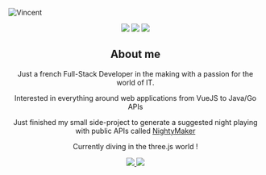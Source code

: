 ![Vincent](https://user-images.githubusercontent.com/57709433/134140240-f7fa9a72-d275-45c9-8467-c9361f0aa4b8.gif)
<div align="center">
  <img src="https://img.shields.io/badge/Java-ED8B00?style=for-the-badge&logo=java&logoColor=white"/>
  <img src="https://img.shields.io/badge/TypeScript-007ACC?style=for-the-badge&logo=typescript&logoColor=white"/>
  <img src="https://img.shields.io/badge/Vue.js-35495E?style=for-the-badge&logo=vuedotjs&logoColor=4FC08D"/>
</div>

<div align="center">
  <h2>About me</h2>
  <p>Just a french Full-Stack Developer in the making with a passion for the world of IT.</p>
  <p>Interested in everything around web applications from VueJS to Java/Go APIs</p>
  <p>Just finished my small side-project to generate a suggested night playing with public APIs called <a href="https://www.nightymaker.com">NightyMaker</a></p>
  <p>Currently diving in the three.js world !</p>
</div>

<div align="center">
  <a href="mailto:vincent.lrr@gmail.com">
    <img src="https://img.shields.io/badge/Gmail-D14836?style=for-the-badge&logo=gmail&logoColor=white"/>
  </a>
  <a href="https://www.linkedin.com/in/vincent-larreur/">
    <img src="https://img.shields.io/badge/LinkedIn-0077B5?style=for-the-badge&logo=linkedin&logoColor=white"/>
  </a>
</div>
